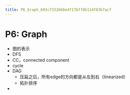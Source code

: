```yaml
---
title: P6_Graph_693cf332666e4f17bff8b114f83b7acf
---
```


# P6: Graph

[](https://www.bilibili.com/video/av26547839/?p=6)

- 图的表示
- DFS
- CC，connected component
- cycle
- DAG
    - 压扁之后，所有edge的方向都是从左到右（linearized）
    - 拓扑排序
-